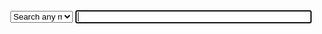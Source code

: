 <div class="info" id="agent-notchrome" style="display:none">
<p>This page has been been verified to be functional only on Firefox >=38
and Chrome/Chromium >= 48 with experimental JS script features
('harmony') enabled. It may work for you or not.</p></div>
<div class="info" id="agent-palemoon" style="display:none">
<p>It looks like you are using the PaleMoon browser – please be
informed that this page will not (yet) run on that browser's JavaScript
engine for its lack of ECMAScript 6 features.</p></div>

<form action="/repoidx.html" method="get" style="text-align:center">
<select id="filter-key" title="Select the package property to filter by" name="k" style="width:20%;display:inline;">
<option value="any" label="Search any metadata field">Any field</option>
<option value="depends">Depends</option>
<option value="maintainer">Maintainer</option>
<option value="name-description" label="Search in name or description">Name or Descr</option>
<option value="recommends">Recommneds</option>
<option value="section">Section</option>
<option value="suggests">Suggests</option>
<option value="version">Version</option>
</select>
<input id="filter-value" style="width:75%;display:inline;" type="text" autofocus="true" name="v" minlength="1">
</form>

<div id="bl-repo-index-toc"></div>
<div id="bl-repo-index"></div>
<div style="margin-bottom:20px"></div>
